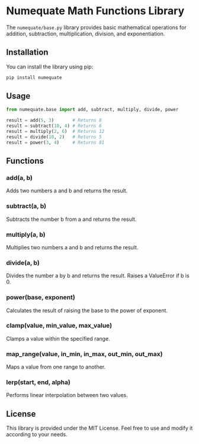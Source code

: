 # Numequate Math Functions Library

The `numequate/base.py` library provides basic mathematical operations for addition, subtraction, multiplication, division, and exponentiation.

## Installation

You can install the library using pip:

```bash
pip install numequate
```

## Usage

```python
from numequate.base import add, subtract, multiply, divide, power

result = add(5, 3)       # Returns 8
result = subtract(10, 4) # Returns 6
result = multiply(2, 6)  # Returns 12
result = divide(10, 2)   # Returns 5
result = power(3, 4)     # Returns 81
```

## Functions

### add(a, b)
Adds two numbers a and b and returns the result.

### subtract(a, b)
Subtracts the number b from a and returns the result.

### multiply(a, b)
Multiplies two numbers a and b and returns the result.

### divide(a, b)
Divides the number a by b and returns the result. Raises a ValueError if b is 0.

### power(base, exponent)
Calculates the result of raising the base to the power of exponent.

### clamp(value, min_value, max_value)
Clamps a value within the specified range.

### map_range(value, in_min, in_max, out_min, out_max)
Maps a value from one range to another.

### lerp(start, end, alpha)
Performs linear interpolation between two values.

## License
This library is provided under the MIT License. Feel free to use and modify it according to your needs.